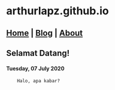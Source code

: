 # arthurlapz.github.io

[Home](http://arthurlapz.github.io/) | [Blog](http://arthurlapz.github.io/blog) | [About](http://arthurlapz.github.io/about.md)
------

## Selamat Datang!

#### Tuesday, 07 July 2020

        Halo, apa kabar?
